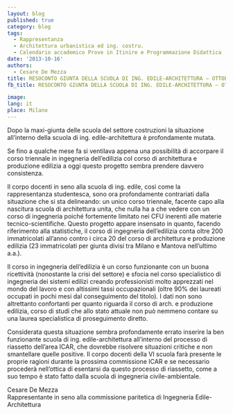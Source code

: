```yaml
---
layout: blog
published: true
category: blog
tags:
  - Rappresentanza
  - Architettura urbanistica ed ing. costru.
  - Calendario accademico Prove in Itinire e Programmazione Didattica
date: '2013-10-16'
authors:
  - Cesare De Mezza
title: RESOCONTO GIUNTA DELLA SCUOLA DI ING. EDILE-ARCHITETTURA – OTTOBRE 2013
fb_title: RESOCONTO GIUNTA DELLA SCUOLA DI ING. EDILE-ARCHITETTURA – OTTOBRE 2013

image: 
lang: it
place: Milano
---
```


Dopo la maxi-giunta delle scuola del settore costruzioni la situazione all’interno della scuola di ing. edile-architettura è profondamente mutata.

Se fino a qualche mese fa si ventilava appena una possibilità di accorpare il corso triennale in ingegneria dell’edilizia col corso di architettura e produzione edilizia a oggi questo progetto sembra prendere davvero consistenza.

Il corpo docenti in seno alla scuola di ing. edile, così come la rappresentanza studentesca, sono ora profondamente contrariati dalla situazione che si sta delineando: un unico corso triennale, facente capo alla nascitura scuola di architettura unita, che nulla ha a che vedere con un corso di ingegneria poiché fortemente limitato nei CFU inerenti alle materie tecnico-scientifiche. Questo progetto appare insensato in quanto, facendo riferimento alla statistiche, il corso di ingegneria dell’edilizia conta oltre 200 immatricolati all’anno contro i circa 20 del corso di architettura e produzione edilizia (23 immatricolati per giunta divisi tra Milano e Mantova nell’ultimo a.a.).

Il corso in ingegneria dell’edilizia è un corso funzionante con un buona ricettività (nonostante la crisi del settore) e sfocia nel corso specialistico di ingegneria dei sistemi edilizi creando professionisti molto apprezzati nel mondo del lavoro e con altissimi tassi occupazionali (oltre 90% dei laureati occupati in pochi mesi dal conseguimento del titolo). I dati non sono altrettanto confortanti per quanto riguarda il corso di arch. e produzione edilizia, corso di studi che allo stato attuale non può nemmeno contare su una laurea specialistica di proseguimento diretto.

Considerata questa situazione sembra profondamente errato inserire la ben funzionante scuola di ing. edile-architettura all’interno del processo di riassetto dell’area ICAR, che dovrebbe risolvere situazioni critiche e non smantellare quelle positive. Il corpo docenti della VI scuola farà presente le proprie ragioni durante la prossima commissione ICAR e se necessario procederà nell’ottica di esentarsi da questo processo di riassetto, come a suo tempo è stato fatto dalla scuola di ingegneria civile-ambientale.

Cesare De Mezza  
Rappresentante in seno alla commissione paritetica di Ingegneria Edile-Architettura

